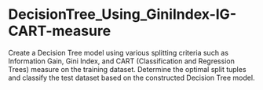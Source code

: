 # DecisionTree_Using_GiniIndex-IG-CART-measure
 Create a Decision Tree model using various splitting criteria such as Information Gain, Gini Index, and CART (Classification and Regression Trees) measure on the training dataset. Determine the optimal split tuples and classify the test dataset based on the constructed Decision Tree model.
